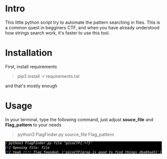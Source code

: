 # Intro
This little python script try to automate the pattern searching in files.
This is a common quest in begginers CTF, and when you have already understood how strings search work, it's faster to use this tool.

# Installation
First, install requirements

>pip3 install -r requirements.txt

and that's mostly enough

# Usage
In your terminal, type the following command, just adjust **souce_file** and **Flag_pattern** to your needs

>python3 FlagFinder.py source_file Flag_pattern

![](./example.png "Usage example")

